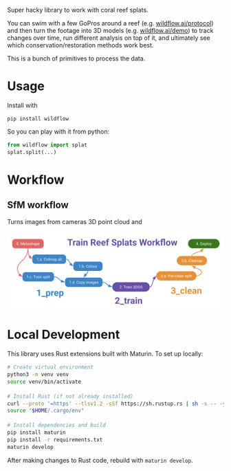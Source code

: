 Super hacky library to work with coral reef splats.

You can swim with a few GoPros around a reef (e.g. [wildflow.ai/protocol](https://wildflow.ai/protocol)) and then turn the footage into 3D models (e.g. [wildflow.ai/demo](https://wildflow.ai/demo)) to track changes over time, run different analysis on top of it, and ultimately see which conservation/restoration methods work best.

This is a bunch of primitives to process the data.

# Usage
Install with
```
pip install wildflow
```
So you can play with it from python:
```py
from wildflow import splat
splat.split(...)
```
# Workflow

## SfM workflow
Turns images from cameras 3D point cloud and 

![](/images/wildflow-3dgs-wf.svg)

# Local Development

This library uses Rust extensions built with Maturin. To set up locally:

```bash
# Create virtual environment
python3 -m venv venv
source venv/bin/activate

# Install Rust (if not already installed)
curl --proto '=https' --tlsv1.2 -sSf https://sh.rustup.rs | sh -s -- -y
source "$HOME/.cargo/env"

# Install dependencies and build
pip install maturin
pip install -r requirements.txt
maturin develop
```

After making changes to Rust code, rebuild with `maturin develop`.
